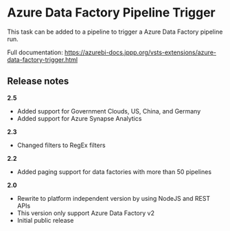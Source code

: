 # Azure Data Factory Pipeline Trigger

This task can be added to a pipeline to trigger a Azure Data Factory pipeline run.

Full documentation: https://azurebi-docs.jppp.org/vsts-extensions/azure-data-factory-trigger.html

## Release notes

**2.5**

-   Added support for Government Clouds, US, China, and Germany
-   Added support for Azure Synapse Analytics

**2.3**

-   Changed filters to RegEx filters

**2.2**

-   Added paging support for data factories with more than 50 pipelines

**2.0**

-   Rewrite to platform independent version by using NodeJS and REST APIs
-   This version only support Azure Data Factory v2
-   Initial public release
